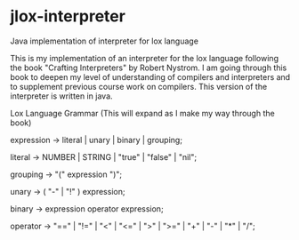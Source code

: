 # jlox-interpreter
Java implementation of interpreter for lox language

This is my implementation of an interpreter for the lox language
following the book "Crafting Interpreters" by Robert Nystrom.
I am going through this book to deepen my level of understanding of 
compilers and interpreters and to supplement previous course work
on compilers. This version of the interpreter is written in java.

Lox Language Grammar (This will expand as I make my way through the book)

expression -> literal | unary | binary | grouping; 

literal -> NUMBER | STRING | "true" | "false" | "nil";

grouping -> "(" expression ")";

unary -> ( "-" | "!" ) expression;

binary -> expression operator expression;

operator -> "==" | "!=" | "<" | "<=" | ">" | ">="
    | "+" | "-" | "*" | "/";
